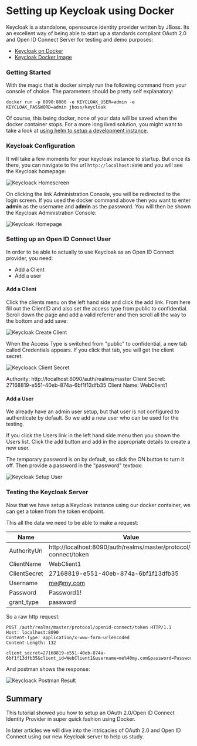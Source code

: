 # Setting up Keycloak using Docker

Keycloak is a standalone, opensource identity provider written by JBoss. Its an excellent way of being able to start up a standards compliant OAuth 2.0 and Open ID Connect Server for testing and demo purposes:

* [Keycloak on Docker](https://www.keycloak.org/getting-started/getting-started-docker)
* [Keycloak Docker Image](https://registry.hub.docker.com/r/jboss/keycloak#!)



### Getting Started

With the magic that is docker simply run the following command from your console of choice. The parameters should be pretty self explanatory:

```poweshell
docker run -p 8090:8080 -e KEYCLOAK_USER=admin -e KEYCLOAK_PASSWORD=admin jboss/keycloak
```

Of course, this being docker, none of your data will be saved when the docker container stops. For a more long lived solution, you might want to take a look at [using helm to setup a development instance](https://hub.kubeapps.com/charts/bitnami/keycloak/1.0.5#!).



### Keycloak Configuration

It will take a few moments for your keycloak instance to startup. But once its there, you can navigate to the url `http://localhost:8090` and you will see the Keycloak homepage:

![Keycloack Homescreen](D:\Code\secondlife\Blog\.images\keycloak-homescreen.png)



On clicking the link Administration Console, you will be redirected to the login screen. If you used the docker command above then you want to enter **admin** as the username and **admin** as the password. You will then be shown the Keycloak Administration Console:

![Keycloak Homepage](D:\Code\secondlife\Blog\.images\keycloak-loggedin-homescreen.png)



### Setting up an Open ID Connect User

In order to be able to actually to use Keycloak as an Open ID Connect provider, you need:

* Add a Client
* Add a user

#### Add a Client

Click the clients menu on the left hand side and click the add link. From here fill out the ClientID and also set the access type from public to confidential. Scroll down the page and add a valid referrer and then scroll all the way to the bottom and add save:

![Keycloak Create Client](D:\Code\secondlife\Blog\.images\keycloak-createclient-homepage.png)

When the Access Type is switched from "public" to confidential, a new tab called Credentials appears. If you click that tab, you will get the client secret. 

![Keycloack Client Secret](D:\Code\secondlife\Blog\.images\keycloak-clientcredentials-screenshot.png)



Authority:			 http://localhost:8090/auth/realms/master
Client Secret:   	27168819-e551-40eb-874a-6bf1f13dfb35
Client Name:		WebClient1

#### Add a User

We already have an admin user setup, but that user is not configured to authenticate by default. So we add a new user who can be used for the testing.

If you click the Users link in the left hand side menu then you shown the Users list. Click the add button and add in the appropriate details to create a new user.

The temporary password is on by default, so click the ON button to turn it off. Then provide a password in the "password" textbox:

![Keycloak Setup User](D:\Code\secondlife\Blog\.images\keycloak-create-user-temppassword.png)



### Testing the Keycloak Server

Now that we have setup a Keycloak instance using our docker container, we can get a token from the token endpoint.

This all the data we need to be able to make a request:

| Name         | Value                                                        |
| ------------ | ------------------------------------------------------------ |
| AuthorityUrl | http://localhost:8090/auth/realms/master/protocol/openid-connect/token |
| ClientName   | WebClient1                                                   |
| ClientSecret | 27168819-e551-40eb-874a-6bf1f13dfb35                         |
| Username     | me@my.com                                                    |
| Password     | Password1!                                                   |
| grant_type   | password                                                     |

So a raw http request:

```http
POST /auth/realms/master/protocol/openid-connect/token HTTP/1.1
Host: localhost:8090
Content-Type: application/x-www-form-urlencoded
Content-Length: 132

client_secret=27168819-e551-40eb-874a-6bf1f13dfb35&client_id=WebClient1&username=me%40my.com&password=Password1!&grant_type=password
```

And postman shows the response:

![Keycloack Postman Result](D:\Code\secondlife\Blog\.images\keycloak-postman-testresult.png)



## Summary

This tutorial showed you how to setup an OAuth 2.0/Open ID Connect Identity Provider in super quick fashion using Docker. 

In later articles we will dive into the intricacies of OAuth 2.0 and Open ID Connect using our new Keycloak server to help us study.